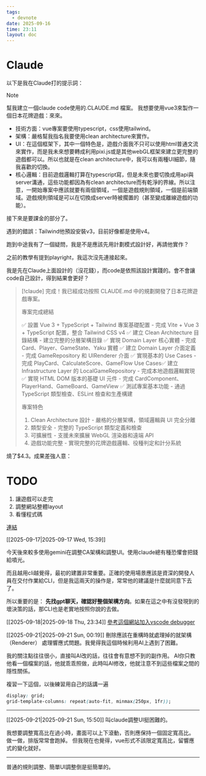 ```yaml
---
tags:
  - devnote
date: 2025-09-16
time: 23:11
layout: doc
---
```


# Claude

<DocDate :date="$frontmatter.date" />

以下是我在Claude打的提示詞：

> [!NOTE]
> 幫我建立一個claude code使用的.CLAUDE.md 檔案。 我想要使用vue3來製作一個日本花牌遊戲：來來。 
> - 技術方面：vue專案要使用typescript，css使用tailwind。 
> - 架構：嚴格幫我指名我要使用clean architecture來實作。 
> - UI：在這個框架下，其中一個特色是，遊戲介面我不只可以使用html普通文流來實作，而是我未來想要轉成利用pixi.js或是其他webGL框架來建立更完整的遊戲都可以。所以也就是在clean architecture中，我可以有兩種UI細節，隨我喜歡的切換。 
> - 核心邏輯：目前遊戲邏輯打算在typescript寫，但是未來也要切換成用api與server溝通，這些功能都因為有clean architecture而有乾淨的界線。所以注意，一開始專案中應該就要有兩個領域，一個是遊戲規則領域，一個是前端領域。遊戲規則領域是可以在切換成server時被擱置的（甚至變成離線遊戲的功能）。

接下來是要課金的部分了。


遇到的錯誤：Tailwind他預設安裝v3，目前好像都是使用v4。

跑到中途我有了一個疑問，我是不是應該先用計劃模式設計好，再請他實作？

之前的教學有提到playright，我這次沒先連接起來。

我是先在Claude上面設計的（沒花錢），而code是依照該設計實踐的。會不會讓code自己設計，得到結果會更好？



> [!claude]
>  完成！我已經成功按照 CLAUDE.md 中的規劃開發了日本花牌遊戲專案。
> 
>   專案完成總結
> 
>   ✅ 設置 Vue 3 + TypeScript + Tailwind 專案基礎配置 - 完成 Vite + Vue 3 + TypeScript 配置，整合 Tailwind CSS v4
>   ✅ 建立 Clean Architecture 目錄結構 - 建立完整的分層架構目錄
>   ✅ 實現 Domain Layer 核心實體 - 完成 Card、Player、GameState、Yaku 實體
>   ✅ 建立 Domain Layer 介面定義 - 完成 GameRepository 和 UIRenderer 介面
>   ✅ 實現基本的 Use Cases - 完成 PlayCard、CalculateScore、GameFlow Use Cases✅ 建立 Infrastructure Layer 的 LocalGameRepository - 完成本地遊戲邏輯實現
>   ✅ 實現 HTML DOM 版本的基礎 UI 元件 - 完成 CardComponent、PlayerHand、GameBoard、GameView
>   ✅ 測試專案基本功能 - 通過 TypeScript 類型檢查、ESLint 檢查和生產構建
> 
>   專案特色
> 
>   1. Clean Architecture 設計 - 嚴格的分層架構，領域邏輯與 UI 完全分離
>   2. 類型安全 - 完整的 TypeScript 類型定義和檢查
>   3. 可擴展性 - 支援未來擴展 WebGL 渲染器和遠端 API
>   4. 遊戲功能完整 - 實現完整的花牌遊戲邏輯、役種判定和計分系統

燒了$4.3。成果差強人意：

# TODO
1. 讓遊戲可以走完
2. 調整網站整體layout
3. 看懂程式碼

[連結](https://github.com/ychleo102615/hanahuda)

[[2025-09-17|2025-09-17 Wed, 15:39]]

今天後來較多使用gemini在調整CA架構和調整UI。使用claude總有種恐懼會把錢給噴光。

而且越用cli越覺得，最初的建置非常重要。正確的使用場景應該是資深的開發人員在交付作業給CLI，但是我這兩天的操作是，常常他的建議是什麼就同意下去了。

所以重要的是：
**先找gpt聊天，確認好整個架構方向**。如果在這之中有沒發現到的壞決策的話，那CLI也是老實地按照你說的去做。


[[2025-09-18|2025-09-18 Thu, 23:34]]
[參考這個網站加入vscode debugger](https://jacychu.medium.com/vue-除錯-chrome-vscode-ce76d8bf06c8)


[[2025-09-21|2025-09-21 Sun, 00:19]]
刪除應該在重構時就處理掉的就架構（Renderer）
處理響應式問題。我覺得我這個時候利用AI上遇到了困難。

我的關注點往往很小，直接叫AI改的話，往往會有意想不到的副作用。
AI你只教他看一個檔案的話，他就乖乖照做，此時叫AI修改，他就注意不到這些檔案之間的隱性關係。

複習一下這個，以後練習用自己的話講一遍
```css
display: grid;
grid-template-columns: repeat(auto-fit, minmax(250px, 1fr));
```


---
[[2025-09-21|2025-09-21 Sun, 15:50]]
叫claude調整UI挺困難的。

我想要調整寬高比在過小時，畫面可以上下滾動，否則應保持一個固定寬高比。
做一做，排版常常會跑掉。
但我現在也覺得，vue形式不該限定寬高比，留響應式的變化就好。

---
普通的規則調整、簡單UI調整倒是挺簡單的。